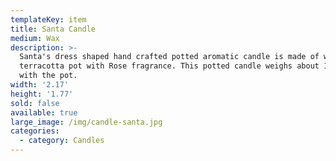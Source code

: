 ```yaml
---
templateKey: item
title: Santa Candle
medium: Wax
description: >-
  Santa's dress shaped hand crafted potted aromatic candle is made of wax in
  terracotta pot with Rose fragrance. This potted candle weighs about 100gms
  with the pot.
width: '2.17'
height: '1.77'
sold: false
available: true
large_image: /img/candle-santa.jpg
categories:
  - category: Candles
---
```


